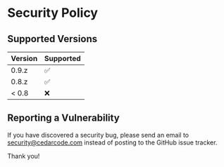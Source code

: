 # Security Policy

## Supported Versions

| Version | Supported          |
| ------- | ------------------ |
| 0.9.z   | :white_check_mark: |
| 0.8.z   | :white_check_mark: |
| < 0.8   | :x:                |

## Reporting a Vulnerability

If you have discovered a security bug, please send an email to security@cedarcode.com
instead of posting to the GitHub issue tracker.

Thank you!
